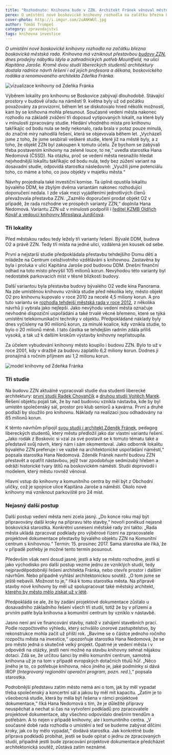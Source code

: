 ```yaml
---
title: "Rozhodnuto: Knihovna bude v ZZN. Architekt Fránek věnoval městu studii"
perex: O umístění nové boskovické knihovny rozhodla na začátku března boskovická městská rada; knihovna má vzniknout přestavbou budovy ZZN na ulici Kapitána Jaroše.
cover-photo: http://i.imgur.com/2uANKWUl.jpg
author: Tomáš Trumpeš
category: zpravodajství
tags: knihovna investice
---
```


*O umístění nové boskovické knihovny rozhodla na začátku března boskovická městská rada. Knihovna má vzniknout přestavbou [budovy ZZN](http://www.ohlasy.info/clanky/2016/01/budova-zzn.html), dnes prodejny nábytku Idyla a zahradnických potřeb Mountfield, na ulici Kapitána Jaroše. Kromě dvou studií libereckých studentů architektury dostala radnice návrh řešení i od jejich profesora a děkana, boskovického rodáka a renomovaného architekta Zdeňka Fránka.*

<img src="http://i.imgur.com/2uANKWU.jpg" alt="vizualizace knihovny od Zdeňka Fránka" class="img-responsive img-popup" data-author="Fránek Architects">

Výběrem lokality pro knihovnu se Boskovice zabývají dlouhodobě. Stávající prostory v budově úřadu na náměstí 9. května byly už od počátku považovány za provizorní, během let se diskutovalo hned několik možností, kam by se knihovna mohla přesunout. Současné vedení města nakonec rozhodlo na základě zvážení tří doposud vytipovaných lokalit, na které byly v minulosti zpracovány studie. Hledání vhodného místa pro knihovnu takříkajíc od bodu nula se tedy nekonalo, rada brala v potaz pouze minulá, do značné míry nahodilá řešení, která se objevovala během let. „Vycházeli jsme z toho, že jsme sesbírali veškeré studie, které již na městě byly, a z toho, že objekt ZZN byl zakoupen k tomuto účelu. Že bychom se zabývali třeba postavením knihovny na zelené louce, to ne,“ uvedla starostka Hana Nedomová (ČSSD). Na otázku, proč se vedení města nesnažilo hledat nejvhodnější lokalitu takříkajíc od bodu nula, tedy bez zúžení variant na dosavadní studie, odpovídá starostka následovně: „Využili jsme potenciálu toho, co máme a toho, co jsou objekty v majetku města.“

Návrhy projednala také investiční komise. Ta úplně opustila lokalitu bývalého DDM, ke zbylým dvěma variantám nakonec rozhodující doporučení nedala. I zde však mezi vyjádřeními jednotlivých členů převažovala přestavba ZZN. „Zaznělo doporučení prodat objekt O2 v případě, že rada rozhodne ve prospěch varianty ZZN,“ doplnila Hana Nedomová. Variantu ZZN už v minulosti podpořili i [ředitel KZMB Oldřich Kovář a vedoucí knihovny Miroslava Jurdičová](http://www.ohlasy.info/clanky/2016/01/knihovna.html).

### Tři lokality

Před městskou radou tedy ležely tři varianty řešení. Bývalé DDM, budova O2 a právě ZZN. Tedy tři místa na jedné ulici, vzdálená jen kousek od sebe.

První a nejstarší studie předpokládala přestavbu tehdejšího Domu dětí a mládeže na Centrum celoživotního vzdělávání s knihovnou. Zastavěna by byla i proluka v ulici Kapitána Jaroše pod budovou DDM. Dnešní finanční odhad na toto místo převýšil 105 milionů korun. Nevýhodou této varianty byl nedostatek parkovacích míst v těsné blízkosti budovy.

Další variantou byla přestavba budovy bývalého O2 vedle kina Panorama. Na zde umístěnou knihovnu vznikla studie před několika lety, město objekt O2 pro knihovnu kupovalo v roce 2010 za necelé 4,5 miliony korun. A pro tuto variantu se [rozhodla tehdejší městská rada v roce 2012](http://stare.boskovicko.cz/cislo.phtml?iss_id=421#art_14313), z několika návrhů ji vybrala jako nejlepší. Jako nevýhodu vedení města označuje nevhodné dispoziční uspořádání a také trvalé věcné břemeno, které se týká umístění telekomunikační techniky v objektu. Předpokládané náklady byly dnes vyčísleny na 90 milionů korun, za minulé koalice, kdy vznikla studie, to bylo o 20 milionů méně. I tato částka se tehdejším radním zdála příliš vysoká, a tak už k dalším krokům výstavby knihovny nepřistoupila.

Za účelem vybudování knihovny město koupilo i budovu ZZN. Bylo to už v roce 2001, kdy v dražbě za budovu zaplatilo 6,2 miliony korun. Dodnes ji pronajímá s ročním příjmem asi 1,2 milionu korun.

<img src="http://i.imgur.com/1u0ibXV.jpg" alt="model knihovny od Zdeňka Fránka" class="img-responsive img-popup" data-author="Tomáš Trumpeš">

### Tři studie

Na budovu ZZN aktuálně vypracovali studie dva studenti liberecké architektury: [první studii Radek Chovančík](http://data.ohlasy.info/2017/knihovna-chovancik.pdf) a [ druhou studii Vojtěch Marek](http://data.ohlasy.info/2017/knihovna-marek.pdf). Řešení objektu pojali tak, že by nad budovou vznikla nástavba, kde by byl umístěn společenský sál, prostor pro klub seniorů a kavárna. První a druhé podlaží by sloužilo pro knihovnu. Náklady na realizaci jsou odhadovány na 85 milionů korun.

K těmto návrhům připojil [svou studii i architekt Zdeněk Fránek](http://data.ohlasy.info/2017/knihovna-franek.pdf), pedagog libereckých studentů, který městu předložil jako dar vlastní variantu řešení. „Jako rodák z Boskovic si vzal za své postavit se k tomuto tématu také a představil svůj návrh, který nám i sám okomentoval. Jako odborník lokalitu bývalého ZZN preferuje i ve vazbě na architektonické uspořádání náměstí,“ popsala starostka Hana Nedomová. Zdeněk Fránek navrhl budovu ZZN přestavět a opatřit nástavbou, jejíž tvar zpodobňuje sedmizubý hřeben a odráží historické tvary štítů na boskovickém náměstí. Studii doprovodil i modelem, který městu rovněž věnoval.

Hlavní vstup do knihovny a komunitního centra by měl být z Obchodní uličky, což je spojnice ulice Kapitána Jaroše a náměstí. Okolo nové knihovny má vzniknout parkoviště pro 24 míst. 

### Nejasný další postup

Další postup vedení města není zcela jasný. „Do konce roku mají být připravovány další kroky na přípravu této stavby,“ hovoří poněkud nejasně boskovická starostka. Konkrétní usnesení městské rady zní takto: „Rada města ukládá zpracovat podklady pro výběrové řízení na zpracovatele projektové dokumentace přestavby bývalého objektu ZZN na Komunitní centrum s knihovnou.“ Termín: 15. prosinec 2017. Sama starostka ale říká, že v případě potřeby je možné tento termín posunout.

Především však není dosud jasné, jestli a kdy se město rozhodne, jestli si jako východisko pro další postup vezme jednu ze vzniklých studií, tedy nejpravděpodobněji řešení architekta Fránka, nebo otevře prostor i dalším návrhům. Nebo případně vyhlásí architektonickou soutěž. „O tom jsme se ještě nebavili. Možnost to je,“ říká k tomu starostka města. Na přípravě stavby nové knihovny by měl už spolupracovat také městský architekt, [kterého by město mělo získat už v létě](http://www.ohlasy.info/clanky/2017/03/mestsky-architekt.html).

Předpokládá se ale, že by zadání projektové dokumentace zůstalo u dosavadního základního řešení všech tří studií, totiž že by v přízemí a prvním patře byla knihovna a komunitní centrum by vzniklo v nástavbě.

Jasno není ani ve financování stavby, natož v zahájení stavebních prací. Podle rozpočtového výhledu, který schválilo únorové zastupitelstvo, by rekonstrukce mohla začít už příští rok. „Bavíme se o částce jednoho ročního rozpočtu města na investice,“ upozorňuje starostka Hana Nedomová, že se pro město jedná o skutečně velký projekt. Opatrné je vedení města i v odpovědi na otázky, jestli není možné na stavbu knihovny sehnat nějakou dotaci. Zdá se, že určitou šanci by mělo komunitní centrum, samotná knihovna už je na tom v případě evropských dotačních titulů hůř. „Něco jiného je to, co potřebuje knihovna, něco jiného je, jaké podmínky si dává IROP (*Integrovaný regionální operační program, pozn. red.*),“ popsala starostka.

Podrobnější představu zatím město nemá ani o tom, jak by měl vypadat třeba společenský a koncertní sál a jakou by měl mít kapacitu. „Zatím je to všeobecná studie, která by měla být řešena v rámci projektové dokumentace,“ říká Hana Nedomová s tím, že je důležité přípravy neuspěchat a nechat si čas na vytvoření podkladů pro zpracovatele projektové dokumentace, aby všechno odpovídalo dnešním trendům a potřebám. A to nejen v případě knihovny, ale i komunitního centra. „V současné době rada rozhodla o umístění a teď se budeme zabývat dílčími kroky, jak co by mělo vypadat,“ dodává starostka. Jak konkrétně bude příprava podkladů probíhat, jestli se bude opírat o jednu ze zpracovaných studií, případně jestli bude zpracování projektové dokumentace předcházet architektonická soutěž, zůstává zatím neznámé.
